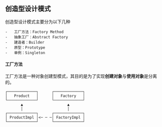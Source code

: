 ## 创造型设计模式
创造型设计模式主要分为以下几种
```text
-   工厂方法：Factory Method
-   抽象工厂：Abstract Factory
-   建造者：Builder
-   原型：Prototype
-   单例：Singleton
```

#### 工厂方法
工厂方法是一种对象创建型模式，其目的是为了实现**创建对象**与**使用对象**是分离的。

```ascii
┌─────────────┐      ┌─────────────┐
│   Product   │      │   Factory   │
└─────────────┘      └─────────────┘
       ▲                    ▲
       │                    │
┌─────────────┐      ┌─────────────┐
│ ProductImpl │<─ ─ ─│ FactoryImpl │
└─────────────┘      └─────────────┘
```
